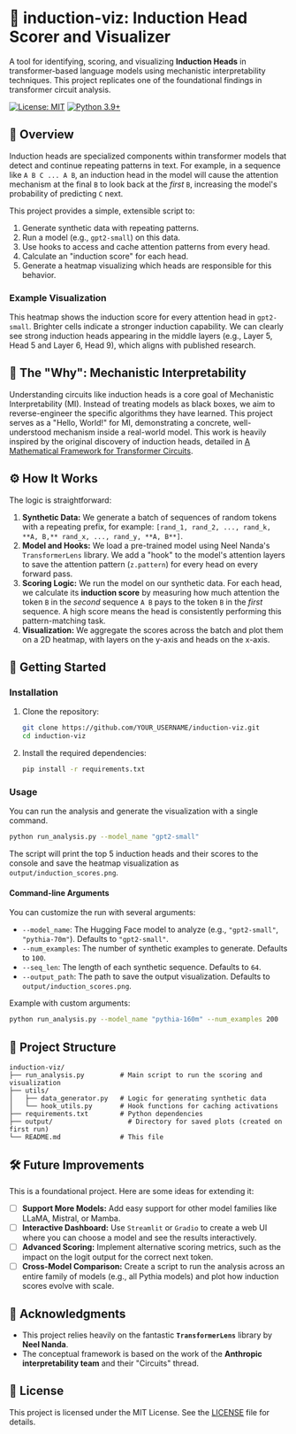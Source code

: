 # 🔎 induction-viz: Induction Head Scorer and Visualizer

A tool for identifying, scoring, and visualizing **Induction Heads** in transformer-based language models using mechanistic interpretability techniques. This project replicates one of the foundational findings in transformer circuit analysis.

[![License: MIT](https://img.shields.io/badge/License-MIT-yellow.svg)](https://opensource.org/licenses/MIT)
[![Python 3.9+](https://img.shields.io/badge/python-3.9+-blue.svg)](https://www.python.org/downloads/release/python-390/)

## 🌟 Overview

Induction heads are specialized components within transformer models that detect and continue repeating patterns in text. For example, in a sequence like `A B C ... A B`, an induction head in the model will cause the attention mechanism at the final `B` to look back at the *first* `B`, increasing the model's probability of predicting `C` next.

This project provides a simple, extensible script to:
1.  Generate synthetic data with repeating patterns.
2.  Run a model (e.g., `gpt2-small`) on this data.
3.  Use hooks to access and cache attention patterns from every head.
4.  Calculate an "induction score" for each head.
5.  Generate a heatmap visualizing which heads are responsible for this behavior.

### Example Visualization

This heatmap shows the induction score for every attention head in `gpt2-small`. Brighter cells indicate a stronger induction capability. We can clearly see strong induction heads appearing in the middle layers (e.g., Layer 5, Head 5 and Layer 6, Head 9), which aligns with published research.

## 🧠 The "Why": Mechanistic Interpretability

Understanding circuits like induction heads is a core goal of Mechanistic Interpretability (MI). Instead of treating models as black boxes, we aim to reverse-engineer the specific algorithms they have learned. This project serves as a "Hello, World!" for MI, demonstrating a concrete, well-understood mechanism inside a real-world model.
This work is heavily inspired by the original discovery of induction heads, detailed in [A Mathematical Framework for Transformer Circuits](https://transformer-circuits.pub/2021/framework/index.html).

## ⚙️ How It Works

The logic is straightforward:

1.  **Synthetic Data:** We generate a batch of sequences of random tokens with a repeating prefix, for example: `[rand_1, rand_2, ..., rand_k, **A, B,** rand_x, ..., rand_y, **A, B**]`.
2.  **Model and Hooks:** We load a pre-trained model using Neel Nanda's `TransformerLens` library. We add a "hook" to the model's attention layers to save the attention pattern (`z.pattern`) for every head on every forward pass.
3.  **Scoring Logic:** We run the model on our synthetic data. For each head, we calculate its **induction score** by measuring how much attention the token `B` in the *second* sequence `A B` pays to the token `B` in the *first* sequence. A high score means the head is consistently performing this pattern-matching task.
4.  **Visualization:** We aggregate the scores across the batch and plot them on a 2D heatmap, with layers on the y-axis and heads on the x-axis.

## 🚀 Getting Started

### Installation

1.  Clone the repository:
    ```bash
    git clone https://github.com/YOUR_USERNAME/induction-viz.git
    cd induction-viz
    ```
2.  Install the required dependencies:
    ```bash
    pip install -r requirements.txt
    ```

### Usage

You can run the analysis and generate the visualization with a single command.

```bash
python run_analysis.py --model_name "gpt2-small"
```

The script will print the top 5 induction heads and their scores to the console and save the heatmap visualization as `output/induction_scores.png`.

#### Command-line Arguments

You can customize the run with several arguments:
*   `--model_name`: The Hugging Face model to analyze (e.g., `"gpt2-small"`, `"pythia-70m"`). Defaults to `"gpt2-small"`.
*   `--num_examples`: The number of synthetic examples to generate. Defaults to `100`.
*   `--seq_len`: The length of each synthetic sequence. Defaults to `64`.
*   `--output_path`: The path to save the output visualization. Defaults to `output/induction_scores.png`.

Example with custom arguments:
```bash
python run_analysis.py --model_name "pythia-160m" --num_examples 200
```

## 📂 Project Structure

```
induction-viz/
├── run_analysis.py         # Main script to run the scoring and visualization
├── utils/
│   ├── data_generator.py   # Logic for generating synthetic data
│   └── hook_utils.py       # Hook functions for caching activations
├── requirements.txt        # Python dependencies
├── output/                   # Directory for saved plots (created on first run)
└── README.md               # This file
```

## 🛠️ Future Improvements

This is a foundational project. Here are some ideas for extending it:
*   [ ] **Support More Models:** Add easy support for other model families like LLaMA, Mistral, or Mamba.
*   [ ] **Interactive Dashboard:** Use `Streamlit` or `Gradio` to create a web UI where you can choose a model and see the results interactively.
*   [ ] **Advanced Scoring:** Implement alternative scoring metrics, such as the impact on the logit output for the correct next token.
*   [ ] **Cross-Model Comparison:** Create a script to run the analysis across an entire family of models (e.g., all Pythia models) and plot how induction scores evolve with scale.

## 🙏 Acknowledgments

*   This project relies heavily on the fantastic **`TransformerLens`** library by **Neel Nanda**.
*   The conceptual framework is based on the work of the **Anthropic interpretability team** and their "Circuits" thread.

## 📄 License

This project is licensed under the MIT License. See the [LICENSE](LICENSE) file for details.
